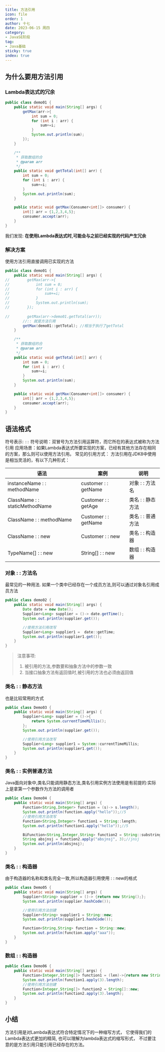 ```yaml
---
title: 方法引用
icon: file
order: 1
author: 十七
date: 2023-06-15 周四
category:
- JavaSE阶段
tag:
- Java基础
sticky: true
index: true
---
```



## 为什么要用方法引用

### Lambda表达式的冗余

```java
public class demo01 {
    public static void main(String[] args) {
        getMax(arr->{
            int sum = 0;
            for (int i : arr) {
                sum+=i;
            }
            System.out.println(sum);
        });
    }

    /**
     * 获取数组的合
     * @param arr
     */
    public static void getTotal(int[] arr) {
        int sum = 0;
        for (int i : arr) {
            sum+=i;
        }
        System.out.println(sum);
    }

    public static void getMax(Consumer<int[]> consumer) {
        int[] arr = {1,2,3,4,5};
        consumer.accept(arr);
    }
}
```

我们发现: **在使用Lambda表达式时,可能会与之前已经实现的代码产生冗余**

### 解决方案

使用方法引用直接调用已实现的方法

```java
public class demo01 {
    public static void main(String[] args) {
//        getMax(arr->{
//            int sum = 0;
//            for (int i : arr) {
//                sum+=i;
//            }
//            System.out.println(sum);
//        });
        
//        getMax(arr->demo01.getTotal(arr));
        //:: 就是方法引用
        getMax(demo01::getTotal); //相当于执行了getTotal
    }

    /**
     * 获取数组的合
     * @param arr
     */
    public static void getTotal(int[] arr) {
        int sum = 0;
        for (int i : arr) {
            sum+=i;
        }
        System.out.println(sum);
    }

    public static void getMax(Consumer<int[]> consumer) {
        int[] arr = {1,2,3,4,5};
        consumer.accept(arr);
    }
}
```

## 语法格式

符号表示: `::`
符号说明：双冒号为方法引用运算符，而它所在的表达式被称为方法引用
应用场景：如果Lambda表达式所要实现的方案，已经有其他方法存在相同的方案，那么则可以使用方法引用。
常见的引用方式：
方法引用在JDK8中使用是相当灵活的，有以下几种形式：

| 语法                             | 案例                   | 说明          |
| ------------------------------ | -------------------- | ----------- |
| instanceName : : methodName    | customer : : getName | 对象 : : 方法名  |
| ClassName : : staticMethodName | Customer : : getAge  | 类名 : : 静态方法 |
| ClassName : : methodName       | Customer : : getName | 类名 : : 普通方法 |
| ClassName : : new              | Customer : : new     | 类名 : : 构造器  |
| TypeName\[] : : new            | String\[] : : new    | 数组 : : 构造器  |

### 对象 : : 方法名

最常见的一种用法. 如果一个类中已经存在一个成员方法,则可以通过对象名引用成员方法

```java
public class demo02 {
    public static void main(String[] args) {
        Date date = new Date();
        Supplier<Long> supplier = ()-> date.getTime();
        System.out.println(supplier.get());

        //使用方法引用改写
        Supplier<Long> supplier1 =  date::getTime;
        System.out.println(supplier1.get());
    }
}
```

> 注意事项:
> 1.  被引用的方法,参数要和抽象方法中的参数一致
> 2. 当接口抽象方法有返回值时,被引用的方法也必须由返回值

### 类名 : : 静态方法

也是比较常用的方式

```java
public class Demo03 {
    public static void main(String[] args) {
        Supplier<Long> supplier = ()->{
            return System.currentTimeMillis();
        };
        System.out.println(supplier.get());

        //使用引用方法改写
        Supplier<Long> supplier1 = System::currentTimeMillis;
        System.out.println(supplier1.get());
    }
}
```

### 类名 : : 实例普通方法

Java面向对象中,类名只能调用静态方法,类名引用实例方法使用是有前提的:实际上是拿第一个参数作为方法的调用者

```java
public class Demo04 {
    public static void main(String[] args) {
        Function<String,Integer> function = (s)-> s.length();
        System.out.println(function.apply("hello"));//5
        //使用引用方法改写
        Function<String,Integer> function1 = String::length;
        System.out.println(function1.apply("hello"));//5

        BiFunction<String,Integer,String> function2 = String::substring;
        String absjnsj = function2.apply("absjnsj", 3);//jnsj
        System.out.println(absjnsj);
    }
}
```

### 类名 : : 构造器

由于构造器的名称和类名完全一致,所以构造器引用使用 : : new的格式

```java
public class Demo05 {
    public static void main(String[] args) {
        Supplier<String> supplier = ()-> {return new String();};
        System.out.println(supplier.hashCode());

        //使用引用方法创建
        Supplier<String> supplier1 = String::new;
        System.out.println(supplier1.hashCode());

        Function<String,String> function = String::new;
        System.out.println(function.apply("aaa"));
    }
}
```

### 数组 : : 构造器

```java
public class Demo06 {
    public static void main(String[] args) {
        Function<Integer,String[]> function1 = (len)->{return new String[len];};
        System.out.println(function1.apply(3).length);
        //使用引用方法创建
        Function<Integer,String[]> function2 = String[]::new;
        System.out.println(function2.apply(3).length);
    }
}

```

## 小结

方法引用是对Lambda表达式符合特定情况下的一种缩写方式， 它使得我们的Lambda表达式更加的精简,  也可以理解为lambda表达式的缩写形式， 不过要注意的是方法引用只能引用已经存在的方法。
